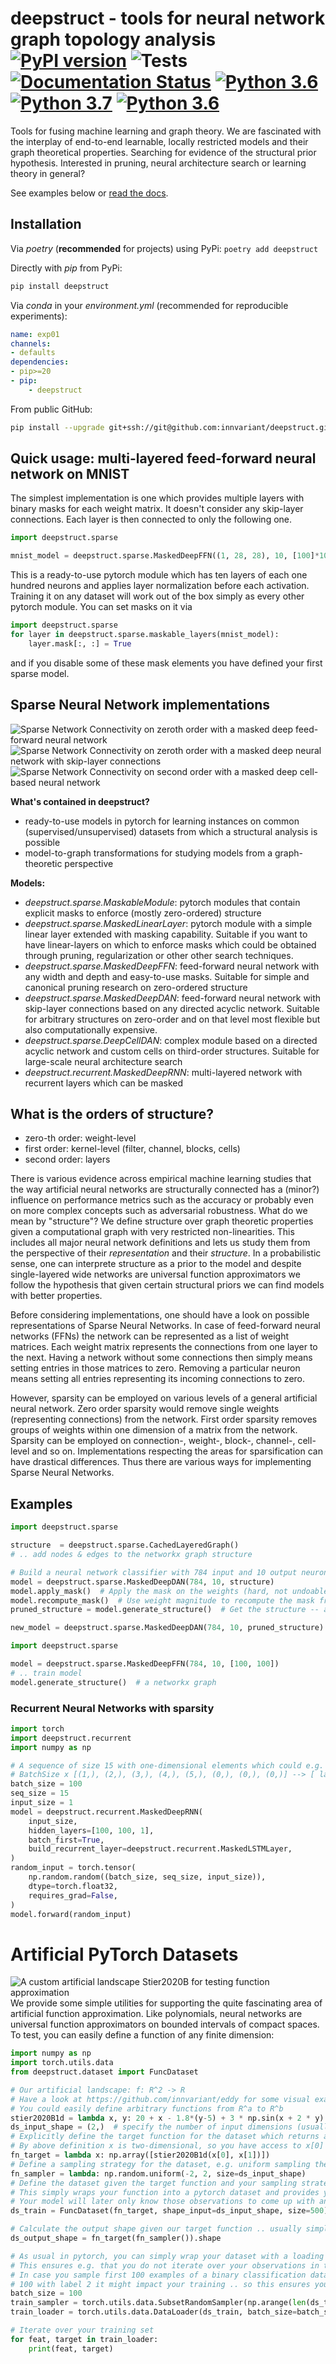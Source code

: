 # deepstruct - tools for neural network graph topology analysis [![PyPI version](https://badge.fury.io/py/deepstruct.svg)](https://badge.fury.io/py/deepstruct) ![Tests](https://github.com/innvariant/deepstruct/workflows/Tests/badge.svg) [![Documentation Status](https://readthedocs.org/projects/deepstruct/badge/?version=latest)](https://deepstruct.readthedocs.io/en/latest/?badge=latest) [![Python 3.6](https://img.shields.io/badge/python-3.6-blue.svg)](https://www.python.org/downloads/release/python-360/) [![Python 3.7](https://img.shields.io/badge/python-3.7-blue.svg)](https://www.python.org/downloads/release/python-370/) [![Python 3.6](https://img.shields.io/badge/python-3.8-blue.svg)](https://www.python.org/downloads/release/python-380/)
Tools for fusing machine learning and graph theory.
We are fascinated with the interplay of end-to-end learnable, locally restricted models and their graph theoretical properties.
Searching for evidence of the structural prior hypothesis.
Interested in pruning, neural architecture search or learning theory in general?

See examples below or [read the docs](https://deepstruct.readthedocs.io).


## Installation
Via *poetry* (**recommended** for projects) using PyPi:
``poetry add deepstruct``

Directly with *pip* from PyPi:
```bash
pip install deepstruct
```

Via *conda* in your *environment.yml* (recommended for reproducible experiments):
```yaml
name: exp01
channels:
- defaults
dependencies:
- pip>=20
- pip:
    - deepstruct
```

From public GitHub:
```bash
pip install --upgrade git+ssh://git@github.com:innvariant/deepstruct.git
```

## Quick usage: multi-layered feed-forward neural network on MNIST
The simplest implementation is one which provides multiple layers with binary masks for each weight matrix.
It doesn't consider any skip-layer connections.
Each layer is then connected to only the following one.
```python
import deepstruct.sparse

mnist_model = deepstruct.sparse.MaskedDeepFFN((1, 28, 28), 10, [100]*10, use_layer_norm=True)
```
This is a ready-to-use pytorch module which has ten layers of each one hundred neurons and applies layer normalization before each activation.
Training it on any dataset will work out of the box simply as every other pytorch module.
You can set masks on it via
```python
import deepstruct.sparse
for layer in deepstruct.sparse.maskable_layers(mnist_model):
    layer.mask[:, :] = True
```
and if you disable some of these mask elements you have defined your first sparse model.



## Sparse Neural Network implementations
![Sparse Network Connectivity on zeroth order with a masked deep feed-forward neural network](docs/masked-deep-ffn.png)
![Sparse Network Connectivity on zeroth order with a masked deep neural network with skip-layer connections](docs/masked-deep-dan.png)
![Sparse Network Connectivity on second order with a masked deep cell-based neural network](docs/masked-deep-cell-dan.png)

**What's contained in deepstruct?**
- ready-to-use models in pytorch for learning instances on common (supervised/unsupervised) datasets from which a structural analysis is possible
- model-to-graph transformations for studying models from a graph-theoretic perspective

**Models:**
- *deepstruct.sparse.MaskableModule*: pytorch modules that contain explicit masks to enforce (mostly zero-ordered) structure
- *deepstruct.sparse.MaskedLinearLayer*: pytorch module with a simple linear layer extended with masking capability.
Suitable if you want to have linear-layers on which to enforce masks which could be obtained through pruning, regularization or other other search techniques.
- *deepstruct.sparse.MaskedDeepFFN*: feed-forward neural network with any width and depth and easy-to-use masks.
Suitable for simple and canonical pruning research on zero-ordered structure
- *deepstruct.sparse.MaskedDeepDAN*: feed-forward neural network with skip-layer connections based on any directed acyclic network.
Suitable for arbitrary structures on zero-order and on that level most flexible but also computationally expensive.
- *deepstruct.sparse.DeepCellDAN*: complex module based on a directed acyclic network and custom cells on third-order structures.
Suitable for large-scale neural architecture search
- *deepstruct.recurrent.MaskedDeepRNN*: multi-layered network with recurrent layers which can be masked

## What is the orders of structure?
- zero-th order: weight-level
- first order: kernel-level (filter, channel, blocks, cells)
- second order: layers

There is various evidence across empirical machine learning studies that the way artificial neural networks are structurally connected has a (minor?) influence on performance metrics such as the accuracy or probably even on more complex concepts such as adversarial robustness.
What do we mean by "structure"?
We define structure over graph theoretic properties given a computational graph with very restricted non-linearities.
This includes all major neural network definitions and lets us study them from the perspective of their *representation* and their *structure*.
In a probabilistic sense, one can interprete structure as a prior to the model and despite single-layered wide networks are universal function approximators we follow the hypothesis that given certain structural priors we can find models with better properties.

Before considering implementations, one should have a look on possible representations of Sparse Neural Networks.
In case of feed-forward neural networks (FFNs) the network can be represented as a list of weight matrices.
Each weight matrix represents the connections from one layer to the next.
Having a network without some connections then simply means setting entries in those matrices to zero.
Removing a particular neuron means setting all entries representing its incoming connections to zero.

However, sparsity can be employed on various levels of a general artificial neural network.
Zero order sparsity would remove single weights (representing connections) from the network.
First order sparsity removes groups of weights within one dimension of a matrix from the network.
Sparsity can be employed on connection-, weight-, block-, channel-, cell-level and so on.
Implementations respecting the areas for sparsification can have drastical differences.
Thus there are various ways for implementing Sparse Neural Networks.


## Examples
```python
import deepstruct.sparse

structure  = deepstruct.sparse.CachedLayeredGraph()
# .. add nodes & edges to the networkx graph structure

# Build a neural network classifier with 784 input and 10 output neurons and the given structure
model = deepstruct.sparse.MaskedDeepDAN(784, 10, structure)
model.apply_mask()  # Apply the mask on the weights (hard, not undoable)
model.recompute_mask()  # Use weight magnitude to recompute the mask from the network
pruned_structure = model.generate_structure()  # Get the structure -- a networkx graph -- based on the current mask

new_model = deepstruct.sparse.MaskedDeepDAN(784, 10, pruned_structure)
```
```python
import deepstruct.sparse

model = deepstruct.sparse.MaskedDeepFFN(784, 10, [100, 100])
# .. train model
model.generate_structure()  # a networkx graph
```


### Recurrent Neural Networks with sparsity
```python
import torch
import deepstruct.recurrent
import numpy as np

# A sequence of size 15 with one-dimensional elements which could e.g. be labelled
# BatchSize x [(1,), (2,), (3,), (4,), (5,), (0,), (0,), (0,)] --> [ label1, label2, ..]
batch_size = 100
seq_size = 15
input_size = 1
model = deepstruct.recurrent.MaskedDeepRNN(
    input_size,
    hidden_layers=[100, 100, 1],
    batch_first=True,
    build_recurrent_layer=deepstruct.recurrent.MaskedLSTMLayer,
)
random_input = torch.tensor(
    np.random.random((batch_size, seq_size, input_size)),
    dtype=torch.float32,
    requires_grad=False,
)
model.forward(random_input)
```


# Artificial PyTorch Datasets
![A custom artificial landscape Stier2020B for testing function approximation](docs/artificial-landscape-approximation.png)
We provide some simple utilities for supporting the quite fascinating area of artificial function approximation.
Like polynomials, neural networks are universal function approximators on bounded intervals of compact spaces.
To test, you can easily define a function of any finite dimension:
```python
import numpy as np
import torch.utils.data
from deepstruct.dataset import FuncDataset

# Our artificial landscape: f: R^2 -> R
# Have a look at https://github.com/innvariant/eddy for some visual examples
# You could easily define arbitrary functions from R^a to R^b
stier2020B1d = lambda x, y: 20 + x - 1.8*(y-5) + 3 * np.sin(x + 2 * y) * y + (x / 4) ** 4 + (y / 4) ** 4
ds_input_shape = (2,)  # specify the number of input dimensions (usually a one-sized tensor if no further structures are used)
# Explicitly define the target function for the dataset which returns a numpy array of our above function
# By above definition x is two-dimensional, so you have access to x[0] and x[1]
fn_target = lambda x: np.array([stier2020B1d(x[0], x[1])])
# Define a sampling strategy for the dataset, e.g. uniform sampling the space
fn_sampler = lambda: np.random.uniform(-2, 2, size=ds_input_shape)
# Define the dataset given the target function and your sampling strategy
# This simply wraps your function into a pytorch dataset and provides you with discrete observations
# Your model will later only know those observations to come up with an approximate solution of your target
ds_train = FuncDataset(fn_target, shape_input=ds_input_shape, size=500)

# Calculate the output shape given our target function .. usually simply a (1,)-dimensional output
ds_output_shape = fn_target(fn_sampler()).shape

# As usual in pytorch, you can simply wrap your dataset with a loading strategy ..
# This ensures e.g. that you do not iterate over your observations in the exact same manner
# In case you sample first 100 examples of a binary classification dataset with label 1 and then another
# 100 with label 2 it might impact your training .. so this ensures you have an e.g. random sampling strategy over the dataset
batch_size = 100
train_sampler = torch.utils.data.SubsetRandomSampler(np.arange(len(ds_train), dtype=np.int64))
train_loader = torch.utils.data.DataLoader(ds_train, batch_size=batch_size, sampler=train_sampler, num_workers=2)

# Iterate over your training set
for feat, target in train_loader:
    print(feat, target)
```
